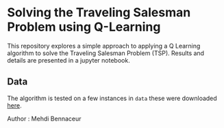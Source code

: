 # Solving the Traveling Salesman Problem using Q-Learning


This repository explores a simple approach to applying a Q Learning algorithm to solve the 
Traveling Salesman Problem (TSP). Results and details are presented in a jupyter notebook.

## Data

The algorithm is tested on a few instances in `data` these were downloaded [here](https://people.sc.fsu.edu/~jburkardt/datasets/tsp/tsp.html).


Author : Mehdi Bennaceur
